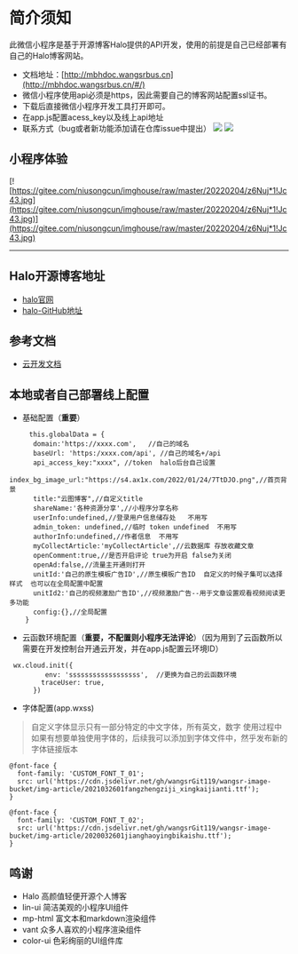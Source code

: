 # 简介须知

此微信小程序是基于开源博客Halo提供的API开发，使用的前提是自己已经部署有自己的Halo博客网站。
- 文档地址：[http://mbhdoc.wangsrbus.cn](http://mbhdoc.wangsrbus.cn/#/)
- 微信小程序使用api必须是https，因此需要自己的博客网站配置ssl证书。
- 下载后直接微信小程序开发工具打开即可。
- 在app.js配置acess_key以及线上api地址
-  联系方式（bug或者新功能添加请在仓库issue中提出）
![](https://img.shields.io/badge/%E5%BE%AE%E4%BF%A1-NLB_404-brightgreen)
![](https://img.shields.io/badge/%E5%85%AC%E4%BC%97%E5%8F%B7-云图博客网-yellowgreen)

## 小程序体验
[![https://gitee.com/niusongcun/imghouse/raw/master/20220204/z6Nuj*1!Jc43.jpg](https://gitee.com/niusongcun/imghouse/raw/master/20220204/z6Nuj*1!Jc43.jpg)](https://gitee.com/niusongcun/imghouse/raw/master/20220204/z6Nuj*1!Jc43.jpg)

-----


## Halo开源博客地址

- [halo官网](https://halo.run/)
- [halo-GitHub地址](https://github.com/halo-dev/halo)

## 参考文档

- [云开发文档](https://developers.weixin.qq.com/miniprogram/dev/wxcloud/basis/getting-started.html)

## 本地或者自己部署线上配置

- 基础配置（**重要**）

```
     this.globalData = {
      domain:'https://xxxx.com',   //自己的域名
      baseUrl: 'https:/xxxx.com/api', //自己的域名+/api
      api_access_key:"xxxx", //token  halo后台自己设置
      index_bg_image_url:"https://s4.ax1x.com/2022/01/24/7TtDJO.png",//首页背景
      title:"云图博客",//自定义title
      shareName:'各种资源分享',//小程序分享名称
      userInfo:undefined,//登录用户信息储存处   不用写
      admin_token: undefined,//临时 token undefined  不用写
      authorInfo:undefined,//作者信息  不用写
      myCollectArticle:'myCollectArticle',//云数据库 存放收藏文章
      openComment:true,//是否开启评论 true为开启 false为关闭
      openAd:false,//流量主开通则打开
      unitId:'自己的原生模板广告ID',//原生模板广告ID  自定义的时候子集可以选择样式  也可以在全局配置中配置
      unitId2:'自己的视频激励广告ID',//视频激励广告--用于文章设置观看视频阅读更多功能
      config:{},//全局配置  
    }
```


- 云函数环境配置（**重要，不配置则小程序无法评论**）（因为用到了云函数所以需要在开发控制台开通云开发，并在app.js配置云环境ID）

```
 wx.cloud.init({
		 env: 'ssssssssssssssssss',  //更换为自己的云函数环境
        traceUser: true,
      })
```

-  字体配置(app.wxss)

>自定义字体显示只有一部分特定的中文字体，所有英文，数字
> 使用过程中如果有想要单独使用字体的，后续我可以添加到字体文件中，然乎发布新的字体链接版本

```
@font-face {
  font-family: 'CUSTOM_FONT_T_01';
  src: url('https://cdn.jsdelivr.net/gh/wangsrGit119/wangsr-image-bucket/img-article/2021032601fangzhengziji_xingkaijianti.ttf');
}

@font-face {
  font-family: 'CUSTOM_FONT_T_02';
  src: url('https://cdn.jsdelivr.net/gh/wangsrGit119/wangsr-image-bucket/img-article/2020032601jianghaoyingbikaishu.ttf');
}

```

## 鸣谢
 - Halo 高颜值轻便开源个人博客
 - lin-ui 简洁美观的小程序UI组件
 - mp-html 富文本和markdown渲染组件
 - vant 众多人喜欢的小程序渲染组件
 -  color-ui 色彩绚丽的UI组件库
